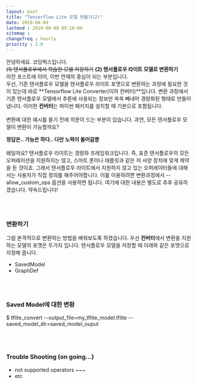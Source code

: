 ```yaml
---
layout: post
title: "Tensorflow Lite 모델 만들기(2)"
date: 2019-08-09
lastmod : 2019-08-09 09:16:00
sitemap :
changefreq : hourly
priority : 1.0
---
```


안녕하세요. 코딩벅스입니다. 
<br>
~~(1) 텐서플로우에서 학습한 모델 저장하기~~
**(2) 텐서플로우 라이트 모델로 변환하기**
<br>이전 포스트에 이어, 이번 연재의 중심이 되는 부분입니다. 
<br>
우선, 기존 텐서플로우 모델을 텐서플로우 라이트 포맷으로 변환하는 과정에 필요한 것이 있는데 바로 **Tensorflow Lite Converter(이하 컨버터)**입니다. 변환 과정에서 기존 텐서플로우 모델에서 추론에 사용되는 정보만 쏙쏙 빼내어 경량화된 형태로 만들어 냅니다. 이러한 **컨버터**는 파이썬 패키지를 설치할 때 기본으로 포함됩니다. 
<br><br>
변환에 대한 예시를 들기 전에 의문이 드는 부분이 있습니다. 과연, 모든 텐서플로우 모델이  변환이 가능할까요?
<br>

**정답은.. 가능은 하다.. 다만 노력이 들어갈뿐**
<br><br>왜일까요?  텐서플로우 라이트는 경량화 프레임워크입니다. 즉, 표준 텐서플로우의 모든 오퍼레이션을 지원하지는 않고, 스마트 폰이나 태플릿과 같은 저 사양 장치에 맞게 제약을 둔 것이죠. 그래서 텐서플로우 라이트에서 지원하지 않고 있는 오퍼레이터들에 대해서는 사용자가 직접 정의를 해주어야합니다. 이를 이용하려면 변환과정에서 --allow_custom_ops 옵션을 사용하면 됩니다. 여기에 대한 내용은 별도로 추후 공유하겠습니다. 약속드립니다!

<br><br>

### 변환하기 

그럼 본격적으로 변환하는 방법을 배워보도록 하겠습니다. 우선 **컨버터**에서 변환을 지원하는 모델의 포맷은 두가지 입니다. 텐서플로우 모델을 저장할 때 아래와 같은 포맷으로 지정해 줍니다.

* SavedModel
* GraphDef

<br><br>

### Saved Model에 대한 변환

$ tflite_convert  --output_file=my_tflite_model.tflite  --saved_model_dir=saved_model_ouput

<br><br>

### Trouble Shooting (on going...)

* not supported operators ~~~
* etc

